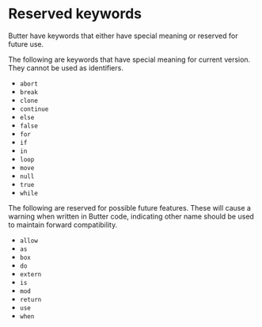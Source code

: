 # Reserved keywords

Butter have keywords that either have special meaning or reserved for future use.

The following are keywords that have special meaning for current version. They cannot be used as identifiers.

- `abort`
- `break`
- `clone`
- `continue`
- `else`
- `false`
- `for`
- `if`
- `in`
- `loop`
- `move`
- `null`
- `true`
- `while`

The following are reserved for possible future features. These will cause a warning when written in Butter code, indicating other name should be used to maintain forward compatibility.

- `allow`
- `as`
- `box`
- `do`
- `extern`
- `is`
- `mod`
- `return`
- `use`
- `when`
